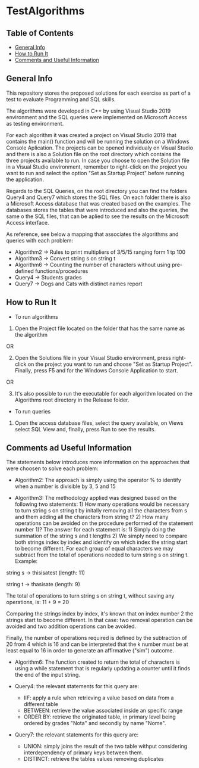 # TestAlgorithms

## Table of Contents
* [General Info](#general-info)
* [How to Run It](#how-to-run-it)
* [Comments and Useful Information](#comments-and-useful-information)

## General Info

This repository stores the proposed solutions for each exercise as part of a test to evaluate Programming and SQL skills.

The algorithms were developed in C++ by using Visual Studio 2019 environment and the SQL queries were implemented on Microsoft Access as testing environment.

For each algorithm it was created a project on Visual Studio 2019 that contains the main() function and will be running the solution on a Windows Console Aplication. The projects can be opened individualy on Visual Studio and there is also a Solution file on the root directory which contains the three projects available to run. In case you choose to open the Solution file in a Visual Studio environment, remember to right-click on the project you want to run and select the option "Set as Startup Project" before running the application.

Regards to the SQL Queries, on the root directory you can find the folders Query4 and Query7 which stores the SQL files. On each folder there is also a Microsoft Access database that was created based on the examples. The databases stores the tables that were introduced and also the queries, the same o the SQL files, that can be aplied to see the results on the Microsoft Access interface.

As reference, see below a mapping that associates the algorithms and queries with each problem:

* Algorithm2 -> Rules to print multipliers of 3/5/15 ranging form 1 tp 100
* Algorithm3 -> Convert string s on string t
* Algorithm6 -> Counting the number of characters without using pre-defined functions/procedures
* Query4     -> Students grades
* Query7     -> Dogs and Cats with distinct names report

## How to Run It
* To run algorithms
1) Open the Project file located on the folder that has the same name as the algorithm

OR

2) Open the Solutions file in your Visual Studio environment, press right-click on the project you want to run and choose "Set as Startup Project". Finally, press F5 and for the Windows Console Application to start.

OR

3) It's also possible to run the executable for each algorithm located on the Algorithms root directory in the Release folder.

* To run queries
1) Open the access database files, select the query available, on Views select SQL View and, finally, press Run to see the results.

## Comments ad Useful Information
The statements below introduces more information on the approaches that were choosen to solve each problem:

* Algorithm2: The approach is simply using the operator % to identify when a number is divisible by 3, 5 and 15

* Algorithm3: The methodology applied was designed based on the following two statements: 1) How many operations would be necessary to turn string s on string t by initally removing all the characters from s and them adding all the characters from string t? 2) How many operations can be avoided on the procedure performed of the statement number 1)? The answer for each statement is: 1) Simply doing the summation of the string s and t lengths 2) We simply need to compare both strings index by index and identify on which index the string start to become different. For each group of equal characters we may subtract from the total of operations needed to turn string s on string t. Example:

string s -> thisisatest (length: 11)

string t -> thasisate (length: 9)

The total of operations to turn string s on string t, without saving any operations, is: 11 + 9 = 20

Comparing the strings index by index, it's known that on index number 2 the strings start to become different. In that case: two removal operation can be avoided and two addition operations can be avoided.

Finally, the number of operations required is defined by the subtraction of 20 from 4 which is 16 and can be interpreted that the k number must be at least equal to 16 in order to generate an affirmative ("sim") outcome.

* Algorithm6: The function created to return the total of characters is using a while statement that is regularly updating a counter until it finds the end of the input string.

* Query4: the relevant statements for this query are:
  * IIF: apply a rule when retrieving a value based on data from a different table
  * BETWEEN: retrieve the value associated inside an specific range
  * ORDER BY: retrieve the originated table, in primary level being ordered by grades "Nota" and secondly by name "Nome".

* Query7: the relevant statements for this query are:
  * UNION: simply joins the result of the two table withput considering interdependency of primary keys between them.
  * DISTINCT: retrieve the tables values removing duplicates
